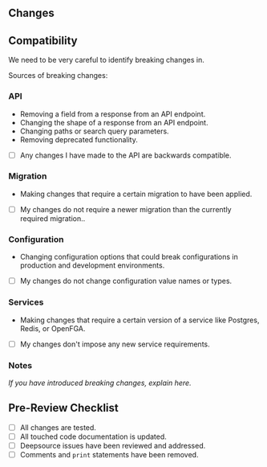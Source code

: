 ## Changes
<!--- Describe your changes in a bulleted list --->

## Compatibility

We need to be very careful to identify breaking changes in.

Sources of breaking changes:

### API
* Removing a field from a response from an API endpoint.
* Changing the shape of a response from an API endpoint.
* Changing paths or search query parameters.
* Removing deprecated functionality.

- [ ] Any changes I have made to the API are backwards compatible.

### Migration
* Making changes that require a certain migration to have been applied.

- [ ] My changes do not require a newer migration than the currently required migration..

### Configuration
* Changing configuration options that could break configurations in 
  production and development environments.

- [ ] My changes do not change configuration value names or types.

### Services

* Making changes that require a certain version of a service like Postgres, Redis, or
  OpenFGA.

- [ ] My changes don't impose any new service requirements.

### Notes

_If you have introduced breaking changes, explain here._

## Pre-Review Checklist
* [ ] All changes are tested.
* [ ] All touched code documentation is updated.
* [ ] Deepsource issues have been reviewed and addressed.
* [ ] Comments and `print` statements have been removed.
